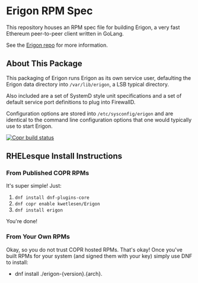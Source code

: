 # Erigon RPM Spec

This repository houses an RPM spec file for building Erigon, a
very fast Ethereum peer-to-peer client written in GoLang.

See the [Erigon repo](https://github.com/ledgerwatch/erigon) for more information.


## About This Package

This packaging of Erigon runs Erigon as its own service user, defaulting
the Erigon data directory into `/var/lib/erigon`, a LSB typical directory.

Also included are a set of SystemD style unit specifications and
a set of default service port definitions to plug into FirewallD.

Configuration options are stored into `/etc/sysconfig/erigon` and
are identical to the command line configuration options that one
would typically use to start Erigon.

[![Copr build status](https://copr.fedorainfracloud.org/coprs/kwetlesen/Erigon/package/erigon/status_image/last_build.png)](https://copr.fedorainfracloud.org/coprs/kwetlesen/Erigon/package/erigon/)


## RHELesque Install Instructions

### From Published COPR RPMs

It's super simple! Just:

1. `dnf install dnf-plugins-core`
2. `dnf copr enable kwetlesen/Erigon`
3. `dnf install erigon`

You're done!

### From Your Own RPMs

Okay, so you do not trust COPR hosted RPMs. That's okay! Once you've built
RPMs for your system (and signed them with your key) simply use DNF to install:

- dnf install ./erigon-{version}.{arch}.
